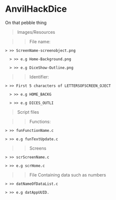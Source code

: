 # AnvilHackDice
On that pebble thing

> Images/Resources

  >> File name:
  
    > >> ScreenName-screenobject.png
    
      > >> e.g Home-Background.png
      
      > >> e.g DiceShow-Outline.png
      
  >> Identifier:
  
    > >> First 5 characters of LETTERSOFSCREEN_OJECT
    
      > >> e.g HOME_BACKG
      
      > >> e.g DICES_OUTLI
      
> Script files

  >> Functions:

    > >> funFunctionName.c
    
    > >> e.g funTextUpdate.c
  
  >> Screens
  
    > >> scrScreenName.c
    
    > >> e.g scrHome.c
    
  >> File Containing data such as numbers
  
    > >> datNameOfDataList.c
    
    > >> e.g datAppUUID.
   
